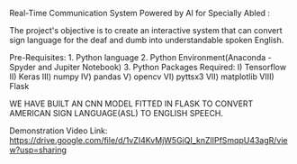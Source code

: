 Real-Time Communication System Powered by AI for Specially Abled :

  The project's objective is to create an interactive system that can convert sign language for the deaf and dumb into understandable spoken English.
  
  
Pre-Requisites:
      1. Python language
      2. Python Environment(Anaconda - Spyder and Jupiter Notebook)
      3. Python Packages Required:
            I) Tensorflow
            II) Keras
            III) numpy
            IV) pandas
            V) opencv
            VI) pyttsx3
            VII) matplotlib
            VIII) Flask

WE HAVE BUILT AN CNN MODEL FITTED IN FLASK TO CONVERT AMERICAN SIGN LANGUAGE(ASL) TO ENGLISH SPEECH.

Demonstration Video Link: https://drive.google.com/file/d/1vZI4KvMjW5GiQI_knZlIPfSmqpU43agR/view?usp=sharing
